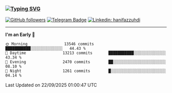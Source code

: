 ### [![Typing SVG](https://readme-typing-svg.herokuapp.com?font=lato&size=22&lines=Hi+There+👋)](https://git.io/typing-svg) 

[![GitHub followers](https://img.shields.io/github/followers/hanifazzuhdi?label=Follow&style=social)](https://github.com/hanifazzuhdi/?tab=follow) 
[![Telegram Badge](https://img.shields.io/badge/-hanif0198-blue?style=social&logo=telegram&link=https://www.t.me/hanif0198/)](https://www.t.me/hanif0198/) 
[![Linkedin: hanifazzuhdi](https://img.shields.io/badge/-hanifazzuhdi-blue?style=flat-square&logo=Linkedin&logoColor=white&link=https://www.linkedin.com/in/hanif-az-zuhdi-69688019b/)](https://www.linkedin.com/in/hanif-az-zuhdi-69688019b/) 

<hr/>

<!--START_SECTION:waka-->
**I'm an Early 🐤** 

```text
🌞 Morning                13546 commits       ███████████░░░░░░░░░░░░░░   44.43 % 
🌆 Daytime                13213 commits       ███████████░░░░░░░░░░░░░░   43.34 % 
🌃 Evening                2470 commits        ██░░░░░░░░░░░░░░░░░░░░░░░   08.10 % 
🌙 Night                  1261 commits        █░░░░░░░░░░░░░░░░░░░░░░░░   04.14 % 
```



 Last Updated on 22/09/2025 01:00:47 UTC
<!--END_SECTION:waka-->
